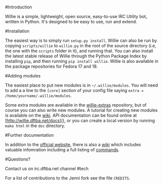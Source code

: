 #Introduction

Willie is a simple, lightweight, open source, easy-to-use IRC Utility bot,
written in Python. It's designed to be easy to use, run and extend.

#Installation

The easiest way is to simply run ``setup.py install``. Willie can also be run
by copying ``scripts/willie`` to ``willie.py`` in the root of the source
directory (i.e, the one with the ``scripts`` folder in it), and running that.
You can also install the latest stable release of Willie through the Python
Package Index by installing ``pip``, and then running ``pip install willie``.
Willie is also available in the package repositories for Fedora 17 and 18.

#Adding modules

The easiest place to put new modules is in ``~/.willie/modules``. You will need
to add a a line to the ``[core]`` section of your config file saying
``extra = /home/yourname/.willie/modules``.

Some extra modules are available in the
[willie-extras](https://github.com/embolalia/willie-extras) repository, but of
course you can also write new modules. A tutorial for creating new modules is
available on the
[wiki](https://github.com/embolalia/willie/wiki/How-To-Create-a-Willie-Module).
API documentation can be found online at [http://willie.dftba.net/docs](), or
you can create a local version by running ``make html`` in the ``doc``
directory.

#Further documentation

In addition to the [official website](http://willie.dftba.net), there is also a
[wiki](http://github.com/embolalia/willie/wiki) which includes valuable
infomration including a full listing of
[commands](https://github.com/embolalia/willie/wiki/Commands).

#Questions?

Contact us on irc.dftba.net channel #tech

For a list of contributions to the Jenni fork see the file ``CREDITS``.
